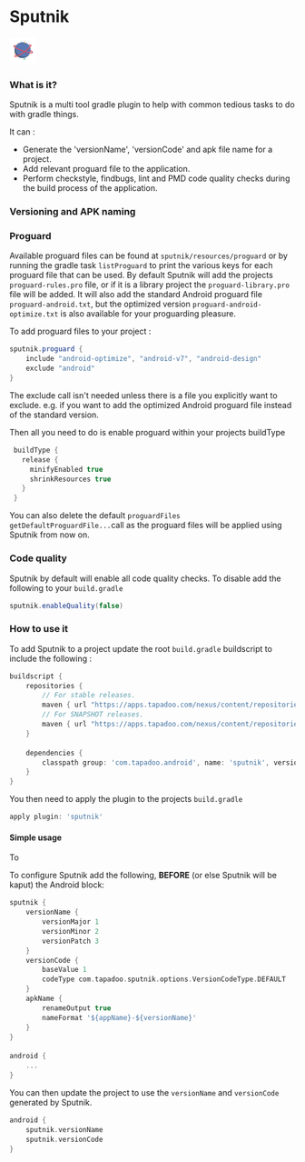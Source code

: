 # Sputnik

<img src="./art/ic_launcher.svg" width="48">

### What is it?

Sputnik is a multi tool gradle plugin to help with common tedious tasks to do with gradle things.

It can :
* Generate the 'versionName', 'versionCode' and apk file name for a project. 
* Add relevant proguard file to the application.
* Perform checkstyle, findbugs, lint and PMD code quality checks during the build process of the application.

### Versioning and APK naming

### Proguard
Available proguard files can be found at `sputnik/resources/proguard` or by running the gradle task `listProguard` to print the
various keys for each proguard file that can be used. By default Sputnik will add the projects `proguard-rules.pro` file, or if it 
is a library project the `proguard-library.pro` file will be added. It will also add the standard Android proguard file `proguard-android.txt`, 
but the optimized version `proguard-android-optimize.txt` is also available for your proguarding pleasure.

To add proguard files to your project : 
 ```groovy
 sputnik.proguard {
     include "android-optimize", "android-v7", "android-design"
     exclude "android"
 }
 ```
The exclude call isn't needed unless there is a file you explicitly want to exclude. e.g. if you want to add the 
optimized Android proguard file instead of the standard version.

Then all you need to do is enable proguard within your projects buildType 

```groovy
 buildType {
   release {
     minifyEnabled true
     shrinkResources true
   }
 }
```

You can also delete the default `proguardFiles getDefaultProguardFile...`call as the proguard files will be applied using Sputnik from now on.

### Code quality
Sputnik by default will enable all code quality checks. To disable add the following to your `build.gradle`

```groovy
sputnik.enableQuality(false)
```
 
### How to use it

To add Sputnik to a project update the root `build.gradle` buildscript to include the following : 

```groovy 
buildscript {
    repositories {
        // For stable releases.
        maven { url "https://apps.tapadoo.com/nexus/content/repositories/tapadoo" }
        // For SNAPSHOT releases.
        maven { url "https://apps.tapadoo.com/nexus/content/repositories/snapshots/" }
    }
    
    dependencies {
        classpath group: 'com.tapadoo.android', name: 'sputnik', version: '0.6.5'
    }
}
```

You then need to apply the plugin to the projects `build.gradle`
 
```groovy 
apply plugin: 'sputnik'
```

#### Simple usage
To 

To configure Sputnik add the following, **BEFORE** (or else Sputnik will be kaput) the Android block: 

```groovy 
sputnik {
    versionName {
        versionMajor 1
        versionMinor 2
        versionPatch 3
    }
    versionCode {
        baseValue 1
        codeType com.tapadoo.sputnik.options.VersionCodeType.DEFAULT
    }
    apkName {
        renameOutput true
        nameFormat '${appName}-${versionName}'
    }
}

android {
    ...
}

```

You can then update the project to use the `versionName` and `versionCode` generated by Sputnik.
 
```groovy
android {
    sputnik.versionName
    sputnik.versionCode
}

```